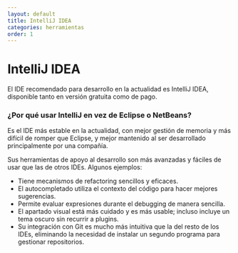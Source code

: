 ```yaml
---
layout: default
title: IntelliJ IDEA
categories: herramientas
order: 1
---
```


# IntelliJ IDEA

El IDE recomendado para desarrollo en la actualidad es IntelliJ IDEA, disponible tanto en versión gratuita como de pago.

### ¿Por qué usar IntelliJ en vez de Eclipse o NetBeans?

Es el IDE más estable en la actualidad, con mejor gestión de memoria y más difícil de romper que Eclipse, y mejor mantenido al ser desarrollado principalmente por una compañía.

Sus herramientas de apoyo al desarrollo son más avanzadas y fáciles de usar que las de otros IDEs. Algunos ejemplos:
* Tiene mecanismos de refactoring sencillos y eficaces.
* El autocompletado utiliza el contexto del código para hacer mejores sugerencias.
* Permite evaluar expresiones durante el debugging de manera sencilla.
* El apartado visual está más cuidado y es más usable; incluso incluye un tema oscuro sin recurrir a plugins.
* Su integración con Git es mucho más intuitiva que la del resto de los IDEs, eliminando la necesidad de instalar un segundo programa para gestionar repositorios.
